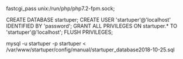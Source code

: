 fastcgi_pass unix:/run/php/php7.2-fpm.sock;

CREATE DATABASE startuper;
CREATE USER 'startuper'@'localhost' IDENTIFIED BY 'password';
GRANT ALL PRIVILEGES ON startuper.* TO 'startuper'@'localhost';
FLUSH PRIVILEGES;

 mysql -u startuper -p startuper < /var/www/startuper/config/manual/startuper_database2018-10-25.sql
